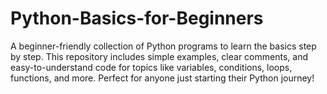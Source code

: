 # Python-Basics-for-Beginners
A beginner-friendly collection of Python programs to learn the basics step by step. This repository includes simple examples, clear comments, and easy-to-understand code for topics like variables, conditions, loops, functions, and more. Perfect for anyone just starting their Python journey!
